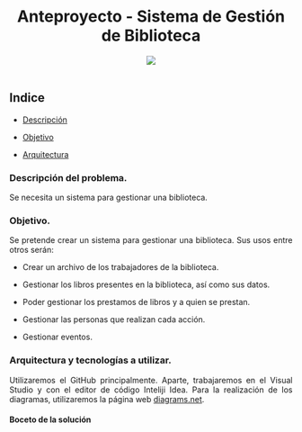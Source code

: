 <div align="justify">

<div align="center">

# Anteproyecto - Sistema de Gestión de Biblioteca

</div>

<div align="center">
  <img src="https://ethic.es/wp-content/uploads/2023/10/biblioteca.png" />
</div>

</br>

## Indice

- [Descripción](#descrip)

- [Objetivo](#obj)

- [Arquitectura](#arqui)

### Descripción del problema. <a name="descrip"></a>

Se necesita un sistema para gestionar una biblioteca.

### Objetivo. <a name="obj"></a>

Se pretende crear un sistema para gestionar una biblioteca. Sus usos entre otros serán: 

- Crear un archivo de los trabajadores de la biblioteca.

- Gestionar los libros presentes en la biblioteca, así como sus datos.

- Poder gestionar los prestamos de libros y a quien se prestan.

- Gestionar las personas que realizan cada acción.

- Gestionar eventos.

### Arquitectura y tecnologías a utilizar. <a name="arqui"></a>

Utilizaremos el GitHub principalmente. Aparte, trabajaremos en el Visual Studio y con el editor de código Inteliji Idea.
Para la realización de los diagramas, utilizaremos la página web [diagrams.net](https://app.diagrams.net/).

#### Boceto de la solución

<div align="center">
<img src="../../diagramas/diagrama-de-casos-uso/img/DiagramaCasosUso.png />
</div>

</div>
